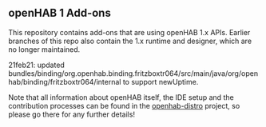 ## openHAB 1 Add-ons

This repository contains add-ons that are using openHAB 1.x APIs.
Earlier branches of this repo also contain the 1.x runtime and designer, which are no longer maintained.

21feb21: updated bundles/binding/org.openhab.binding.fritzboxtr064/src/main/java/org/openhab/binding/fritzboxtr064/internal to support newUptime.

Note that all information about openHAB itself, the IDE setup and the contribution processes can be found in the [openhab-distro](https://github.com/openhab/openhab-distro) project, so please go there for any further details!
